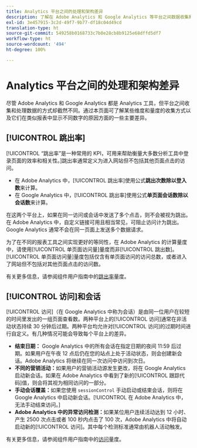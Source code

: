```yaml
---
title: Analytics 平台之间的处理和架构差异
description: 了解在 Adobe Analytics 和 Google Analytics 等平台之间数据收集和显示方式有何不同。
exl-id: 3e457915-3c2d-49f7-9b77-df18c04d49cd
translation-type: ht
source-git-commit: 549258b0168733c7b0e28cb8b9125e68dffd5df7
workflow-type: ht
source-wordcount: '494'
ht-degree: 100%

---
```


# Analytics 平台之间的处理和架构差异

尽管 Adobe Analytics 和 Google Analytics 都是 Analytics 工具，但平台之间收集和处理数据的方式却截然不同。通过本页面可了解某些维度和量度的收集方式以及它们在类似报表中显示不同数字的原因方面的一些主要差异。

## [!UICONTROL 跳出率]

[!UICONTROL “跳出率”是一种常用的 KPI，可用来帮助衡量大多数分析工具中登录页面的效率和相关性。]跳出率通常定义为进入网站但不包括其他页面点击的访问。

* 在 Adobe Analytics 中，[!UICONTROL 跳出率]使用公式&#x200B;**跳出次数除以登入数**&#x200B;来计算。
* 在 Google Analytics 中，[!UICONTROL 跳出率]使用公式&#x200B;**单页面会话数除以会话数**&#x200B;来计算。

在这两个平台上，如果在同一访问或会话中发送了多个点击，则不会被视为跳出。在 Adobe Analytics 中，自定义链接可用且相当常见，可阻止访问计为跳出。Google Analytics 通常不会在同一页面上发送多个数据请求。

为了在不同的报表工具之间实现更好的等同性，在 Adobe Analytics 的计算量度中，请使用[!UICONTROL 单页面访问量]量度而非[!UICONTROL 跳出数]。[!UICONTROL 单页面访问量]量度包括仅含有单页面访问的访问总数，或者进入了网站但不包括对其他页面点击的访问数。

有关更多信息，请参阅组件用户指南中的[跳出率](/help/components/metrics/bounce-rate.md)量度。

## [!UICONTROL 访问]和会话

[!UICONTROL 访问]（在 Google Analytics 中称为会话）是由同一位用户在较短的时间里发出的一组页面查看数。两种平台上的[!UICONTROL 访问]通常在非活动状态持续 30 分钟后过期。两种平台均允许对[!UICONTROL 访问]的过期时间进行自定义。有几种情况可能会导致每个平台上的差异。

* **结束日期：** Google Analytics 中的所有会话在指定日期的夜间 11:59 后过期。如果用户在午夜 12 点后仍在您的站点上处于活动状态，则会创建新会话。Adobe Analytics 将继续在同一次访问中访问到次日。
* **不同的营销活动：**&#x200B;如果用户的营销活动源发生更改，将在 Google Analytics 启动新会话。如果在 Adobe Analytics 中看到了新的[!UICONTROL 跟踪代码]值，则会将其视为相同访问的一部分。
* **手动会话覆盖：**&#x200B;如果您使用 `sessionControl` 手动启动或结束会话，则将在 Google Analytics 中启动新会话。[!UICONTROL 在 Adobe Analytics 中，无法手动结束访问。]
* **Adobe Analytics 中的异常访问检测：**&#x200B;如果某位用户连续活动达到 12 小时、产生 2500 次点击或者 100 秒内点击了 100 次，Adobe Analytics 中将自动启动新的[!UICONTROL 访问]。其中每个检测标准通常由机器人活动触发。

有关更多信息，请参阅组件用户指南中的[访问](/help/components/metrics/visits.md)量度。
